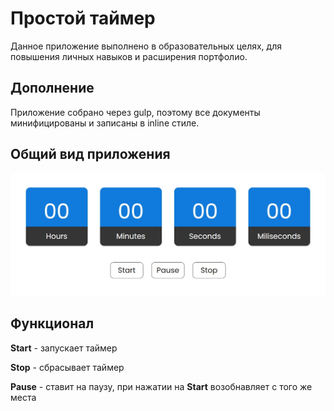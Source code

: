 # Простой таймер
Данное приложение выполнено в образовательных целях, для повышения личных навыков и расширения портфолио.

## Дополнение
Приложение собрано через gulp, поэтому все документы минифицированы и записаны в inline стиле.

## Общий вид приложения

![Общий вид](./images/main.jpg)

## Функционал

__Start__ - запускает таймер

__Stop__ - сбрасывает таймер

__Pause__ - ставит на паузу, при нажатии на __Start__ возобнавляет с того же места